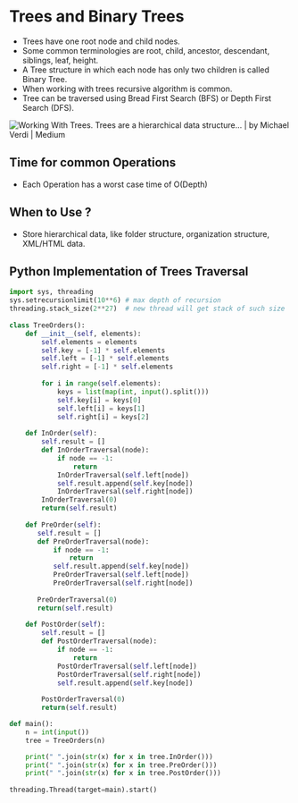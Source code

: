 # Trees and Binary Trees

* Trees have one root node and child nodes.
* Some common terminologies are root, child, ancestor, descendant, siblings, leaf, height.
* A Tree structure in which each node has only two children is called Binary Tree.
* When working with trees recursive algorithm is common.
* Tree can be traversed using Bread First Search (BFS) or Depth First Search (DFS).

![Working With Trees. Trees are a hierarchical data structure… | by Michael  Verdi | Medium](https://miro.medium.com/max/677/1*Z89j_NoDx9HkFcPHy3rPZg.png)

## Time for common Operations

* Each Operation has a worst case time of O(Depth)

## When to Use ?

* Store hierarchical data, like folder structure, organization structure, XML/HTML data.

## Python Implementation of Trees Traversal

```python
import sys, threading
sys.setrecursionlimit(10**6) # max depth of recursion
threading.stack_size(2**27)  # new thread will get stack of such size
    
class TreeOrders():
    def __init__(self, elements):
        self.elements = elements
        self.key = [-1] * self.elements
        self.left = [-1] * self.elements
        self.right = [-1] * self.elements
        
        for i in range(self.elements):
            keys = list(map(int, input().split()))
            self.key[i] = keys[0]
            self.left[i] = keys[1]
            self.right[i] = keys[2]
            
    def InOrder(self): 
        self.result = [] 
        def InOrderTraversal(node):
            if node == -1:
                return 
            InOrderTraversal(self.left[node])
            self.result.append(self.key[node])
            InOrderTraversal(self.right[node])  
        InOrderTraversal(0)    
        return(self.result)
           
    def PreOrder(self):
       self.result = []
       def PreOrderTraversal(node):
           if node == -1:
               return
           self.result.append(self.key[node])
           PreOrderTraversal(self.left[node])
           PreOrderTraversal(self.right[node])
           
       PreOrderTraversal(0)
       return(self.result)
     
    def PostOrder(self):
        self.result = []
        def PostOrderTraversal(node):
            if node == -1:
                return
            PostOrderTraversal(self.left[node])            
            PostOrderTraversal(self.right[node])
            self.result.append(self.key[node])
            
        PostOrderTraversal(0)
        return(self.result)        

def main():
    n = int(input())
    tree = TreeOrders(n)

    print(" ".join(str(x) for x in tree.InOrder()))
    print(" ".join(str(x) for x in tree.PreOrder()))
    print(" ".join(str(x) for x in tree.PostOrder()))    
    
threading.Thread(target=main).start()    
```

